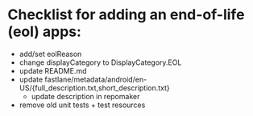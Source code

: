 # Checklist for adding an end-of-life (eol) apps:

- add/set eolReason
- change displayCategory to DisplayCategory.EOL
- update README.md
- update fastlane/metadata/android/en-US/{full_description.txt,short_description.txt}
  - update description in repomaker
- remove old unit tests + test resources